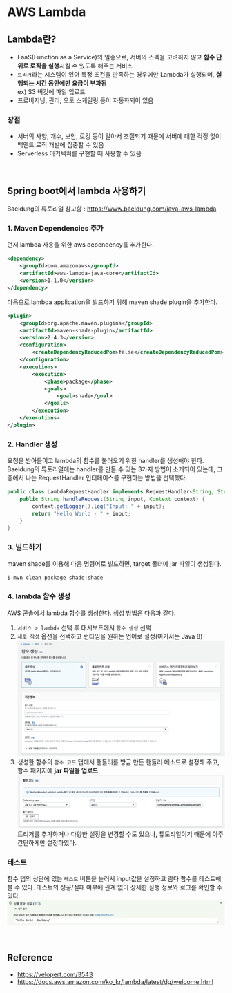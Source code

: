 # AWS Lambda

## Lambda란?
* FaaS(Function as a Service)의 일종으로, 서버의 스펙을 고려하지 않고 **함수 단위로 로직을 실행**시킬 수 있도록 해주는 서비스
* ``트리거``라는 시스템이 있어 특정 조건을 만족하는 경우에만 Lambda가 실행되며, **실행되는 시간 동안에만 요금이 부과됨**  
ex) S3 버킷에 파일 업로드
* 프로비저닝, 관리, 오토 스케일링 등이 자동화되어 있음

### 장점
* 서버의 사양, 개수, 보안, 로깅 등이 알아서 조절되기 때문에 서버에 대한 걱정 없이 백엔드 로직 개발에 집중할 수 있음
* Serverless 아키텍쳐를 구현할 때 사용할 수 있음

<br>

## Spring boot에서 lambda 사용하기
Baeldung의 튜토리얼 참고함 : 
<https://www.baeldung.com/java-aws-lambda>

### 1. Maven Dependencies 추가
먼저 lambda 사용을 위한 aws dependency를 추가한다.
```xml
<dependency>
	<groupId>com.amazonaws</groupId>
	<artifactId>aws-lambda-java-core</artifactId>
	<version>1.1.0</version>
</dependency>
```
다음으로 lambda application을 빌드하기 위해 maven shade plugin을 추가한다.
```xml
<plugin>
	<groupId>org.apache.maven.plugins</groupId>
	<artifactId>maven-shade-plugin</artifactId>
	<version>2.4.3</version>
	<configuration>
		<createDependencyReducedPom>false</createDependencyReducedPom>
	</configuration>
	<executions>
		<execution>
			<phase>package</phase>
			<goals>
				<goal>shade</goal>
			</goals>
		</execution>
	</executions>
</plugin>
```

### 2. Handler 생성
요청을 받아들이고 lambda의 함수를 불러오기 위한 handler를 생성해야 한다. Baeldung의 튜토리얼에는 handler를 만들 수 있는 3가지 방법이 소개되어 있는데, 그 중에서 나는 RequestHandler 인터페이스를 구현하는 방법을 선택했다. 
```java
public class LambdaRequestHandler implements RequestHandler<String, String> {
	public String handleRequest(String input, Context context) {
		context.getLogger().log("Input: " + input);
		return "Hello World - " + input;
	}
}
```

### 3. 빌드하기
maven shade를 이용해 다음 명령어로 빌드하면, target 폴더에 jar 파일이 생성된다.
```bash
$ mvn clean package shade:shade
```

### 4. lambda 함수 생성
AWS 콘솔에서 lambda 함수를 생성한다. 생성 방법은 다음과 같다.  
1) `서비스 > lambda` 선택 후 대시보드에서 `함수 생성` 선택  
2) `새로 작성` 옵션을 선택하고 런타임을 원하는 언어로 설정(여기서는 Java 8)  
![Lambda Tutorial 1](../img/lambda_tutorial_1.png)  
3) 생성한 함수의 `함수 코드` 탭에서 핸들러를 방금 만든 핸들러 메소드로 설정해 주고, 함수 패키지에 **jar 파일을 업로드**  
![Lambda Tutorial 2](../img/lambda_tutorial_2.png)  
트리거를 추가하거나 다양한 설정을 변경할 수도 있으나, 튜토리얼이기 때문에 아주 간단하게만 설정하였다.

### 테스트
함수 탭의 상단에 있는 `테스트` 버튼을 눌러서 input값을 설정하고 람다 함수를 테스트해볼 수 있다. 테스트의 성공/실패 여부에 관계 없이 상세한 실행 정보와 로그를 확인할 수 있다.  
![Lambda Tutorial 3](../img/lambda_tutorial_3.png)  

<br>

## Reference
* <https://velopert.com/3543>
* <https://docs.aws.amazon.com/ko_kr/lambda/latest/dg/welcome.html>